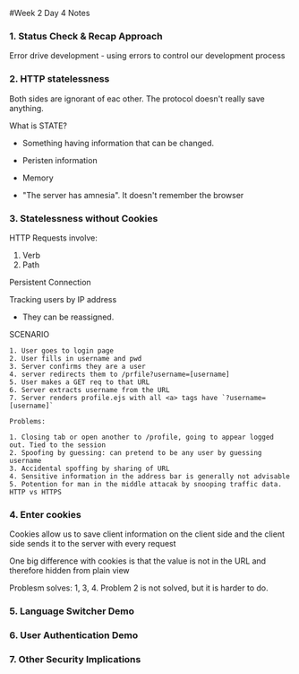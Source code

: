 #Week 2 Day 4 Notes

### 1. Status Check & Recap Approach

Error drive development - using errors to control our development process

### 2. HTTP statelessness

Both sides are ignorant of eac other.
The protocol doesn't really save anything.

What is STATE?

 - Something having information that can be changed.
 - Peristen information
 - Memory

 - "The server has amnesia". It doesn't remember the browser

### 3. Statelessness without Cookies

HTTP Requests involve:

1. Verb
2. Path

Persistent Connection

Tracking users by IP address
 - They can be reassigned.

SCENARIO

    1. User goes to login page
    2. User fills in username and pwd
    3. Server confirms they are a user
    4. server redirects them to /prfile?username=[username]
    5. User makes a GET req to that URL
    6. Server extracts username from the URL
    7. Server renders profile.ejs with all <a> tags have `?username=[username]`

    Problems:

    1. Closing tab or open another to /profile, going to appear logged out. Tied to the session
    2. Spoofing by guessing: can pretend to be any user by guessing username
    3. Accidental spoffing by sharing of URL
    4. Sensitive information in the address bar is generally not advisable
    5. Potention for man in the middle attacak by snooping traffic data. HTTP vs HTTPS

### 4. Enter cookies

Cookies allow us to save client information on the client side and the client side sends it to the server with every request

One big difference with cookies is that the value is not in the URL and therefore hidden from plain view

Problesm solves: 1, 3, 4. Problem 2 is not solved, but it is harder to do.

### 5. Language Switcher Demo

### 6. User Authentication Demo

### 7. Other Security Implications